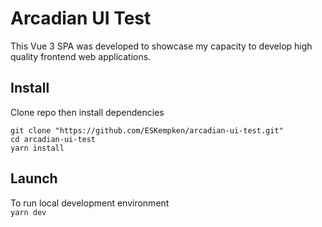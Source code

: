 # Arcadian UI Test

This Vue 3 SPA was developed to showcase my capacity to develop high quality frontend web applications.

## Install

Clone repo then install dependencies   
```
git clone "https://github.com/ESKempken/arcadian-ui-test.git"
cd arcadian-ui-test
yarn install
```

## Launch

To run local development environment   
`yarn dev`
